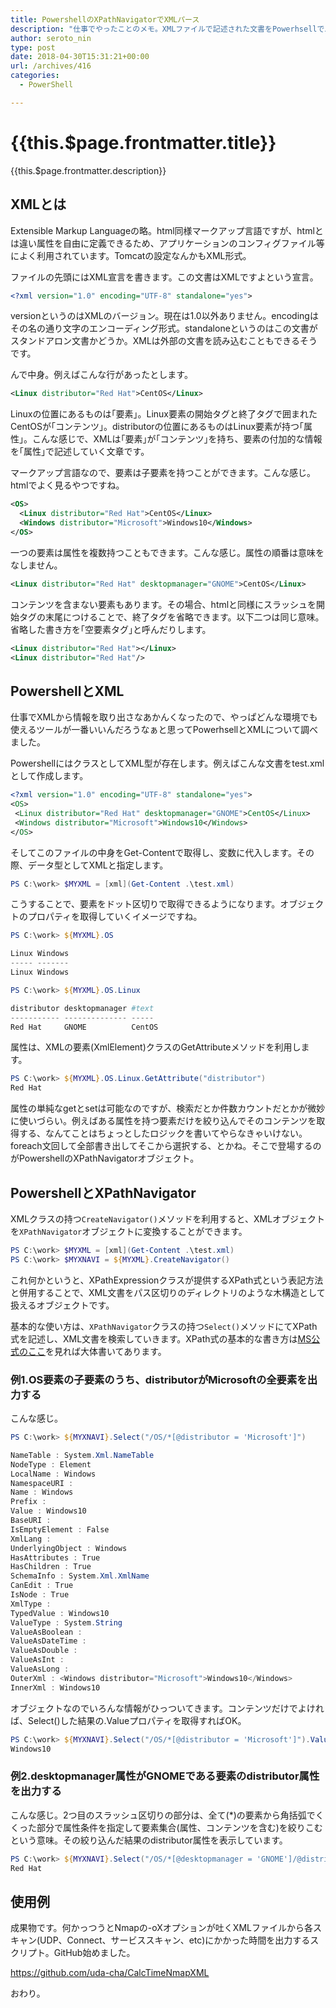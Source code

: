 ```yaml
---
title: PowershellのXPathNavigatorでXMLパース
description: "仕事でやったことのメモ。XMLファイルで記述された文書をPowerhsellでパースし、必要な情報を取り出す方法です。"
author: seroto_nin
type: post
date: 2018-04-30T15:31:21+00:00
url: /archives/416
categories:
  - PowerShell

---
```

# {{this.$page.frontmatter.title}}

<Date/><CategoriesPerPost/>

{{this.$page.frontmatter.description}}

<!--more-->

## XMLとは

Extensible Markup Languageの略。html同様マークアップ言語ですが、htmlとは違い属性を自由に定義できるため、アプリケーションのコンフィグファイル等によく利用されています。Tomcatの設定なんかもXML形式。

ファイルの先頭にはXML宣言を書きます。この文書はXMLですよという宣言。

```xml
<?xml version="1.0" encoding="UTF-8" standalone="yes">
```

versionというのはXMLのバージョン。現在は1.0以外ありません。encodingはその名の通り文字のエンコーディング形式。standaloneというのはこの文書がスタンドアロン文書かどうか。XMLは外部の文書を読み込むこともできるそうです。

んで中身。例えばこんな行があったとします。

```xml
<Linux distributor="Red Hat">CentOS</Linux>
```

Linuxの位置にあるものは｢要素｣。Linux要素の開始タグと終了タグで囲まれたCentOSが｢コンテンツ｣。distributorの位置にあるものはLinux要素が持つ｢属性｣。こんな感じで、XMLは｢要素｣が｢コンテンツ｣を持ち、要素の付加的な情報を｢属性｣で記述していく文章です。

マークアップ言語なので、要素は子要素を持つことができます。こんな感じ。htmlでよく見るやつですね。

```xml
<OS>
  <Linux distributor="Red Hat">CentOS</Linux>
  <Windows distributor="Microsoft">Windows10</Windows>
</OS>
```

一つの要素は属性を複数持つこともできます。こんな感じ。属性の順番は意味をなしません。

```xml
<Linux distributor="Red Hat" desktopmanager="GNOME">CentOS</Linux>
```

コンテンツを含まない要素もあります。その場合、htmlと同様にスラッシュを開始タグの末尾につけることで、終了タグを省略できます。以下二つは同じ意味。省略した書き方を｢空要素タグ｣と呼んだりします。

```xml
<Linux distributor="Red Hat"></Linux>
<Linux distributor="Red Hat"/>
```

## PowershellとXML

仕事でXMLから情報を取り出さなあかんくなったので、やっぱどんな環境でも使えるツールが一番いいんだろうなぁと思ってPowerhsellとXMLについて調べました。

PowershellにはクラスとしてXML型が存在します。例えばこんな文書をtest.xmlとして作成します。

```xml
<?xml version="1.0" encoding="UTF-8" standalone="yes">
<OS>
 <Linux distributor="Red Hat" desktopmanager="GNOME">CentOS</Linux>
 <Windows distributor="Microsoft">Windows10</Windows>
</OS>
```

そしてこのファイルの中身をGet-Contentで取得し、変数に代入します。その際、データ型としてXMLと指定します。

```powershell
PS C:\work> $MYXML = [xml](Get-Content .\test.xml)
```

こうすることで、要素をドット区切りで取得できるようになります。オブジェクトのプロパティを取得していくイメージですね。

```powershell
PS C:\work> ${MYXML}.OS

Linux Windows
----- -------
Linux Windows

PS C:\work> ${MYXML}.OS.Linux

distributor desktopmanager #text
----------- -------------- -----
Red Hat     GNOME          CentOS
```

属性は、XMLの要素(XmlElement)クラスのGetAttributeメソッドを利用します。

```powershell
PS C:\work> ${MYXML}.OS.Linux.GetAttribute("distributor")
Red Hat
```

属性の単純なgetとsetは可能なのですが、検索だとか件数カウントだとかが微妙に使いづらい。例えばある属性を持つ要素だけを絞り込んでそのコンテンツを取得する、なんてことはちょっとしたロジックを書いてやらなきゃいけない。foreach文回して全部書き出してそこから選択する、とかね。そこで登場するのがPowershellのXPathNavigatorオブジェクト。

## PowershellとXPathNavigator

XMLクラスの持つ`CreateNavigator()`メソッドを利用すると、XMLオブジェクトを`XPathNavigator`オブジェクトに変換することができます。

```powershell
PS C:\work> $MYXML = [xml](Get-Content .\test.xml)
PS C:\work> $MYXNAVI = ${MYXML}.CreateNavigator()
```

これ何かというと、XPathExpressionクラスが提供するXPath式という表記方法と併用することで、XML文書をパス区切りのディレクトリのような木構造として扱えるオブジェクトです。

基本的な使い方は、`XPathNavigator`クラスの持つ`Select()`メソッドにてXPath式を記述し、XML文書を検索していきます。XPath式の基本的な書き方は[MS公式のここ](https://msdn.microsoft.com/ja-jp/library/ms256086(v=vs.120).aspx)を見れば大体書いてあります。

### 例1.OS要素の子要素のうち、distributorがMicrosoftの全要素を出力する

こんな感じ。

```powershell
PS C:\work> ${MYXNAVI}.Select("/OS/*[@distributor = 'Microsoft']")

NameTable : System.Xml.NameTable
NodeType : Element
LocalName : Windows
NamespaceURI :
Name : Windows
Prefix :
Value : Windows10
BaseURI :
IsEmptyElement : False
XmlLang :
UnderlyingObject : Windows
HasAttributes : True
HasChildren : True
SchemaInfo : System.Xml.XmlName
CanEdit : True
IsNode : True
XmlType :
TypedValue : Windows10
ValueType : System.String
ValueAsBoolean :
ValueAsDateTime :
ValueAsDouble :
ValueAsInt :
ValueAsLong :
OuterXml : <Windows distributor="Microsoft">Windows10</Windows>
InnerXml : Windows10
```

オブジェクトなのでいろんな情報がひっついてきます。コンテンツだけでよければ、Select()した結果の.Valueプロパティを取得すればOK。

```powershell
PS C:\work> ${MYXNAVI}.Select("/OS/*[@distributor = 'Microsoft']").Value
Windows10
```

### 例2.desktopmanager属性がGNOMEである要素のdistributor属性を出力する

こんな感じ。2つ目のスラッシュ区切りの部分は、全て(*)の要素から角括弧でくくった部分で属性条件を指定して要素集合(属性、コンテンツを含む)を絞りこむという意味。その絞り込んだ結果のdistributor属性を表示しています。

```powershell
PS C:\work> ${MYXNAVI}.Select("/OS/*[@desktopmanager = 'GNOME']/@distributor").Value
Red Hat
```

## 使用例

成果物です。何かっつうとNmapの-oXオプションが吐くXMLファイルから各スキャン(UDP、Connect、サービススキャン、etc)にかかった時間を出力するスクリプト。GitHub始めました。

<https://github.com/uda-cha/CalcTimeNmapXML>

おわり。
